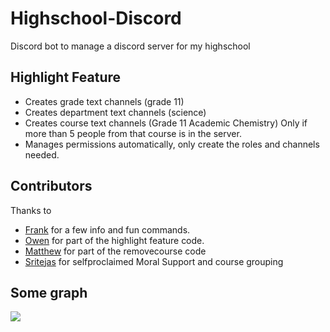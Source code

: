 # Highschool-Discord

Discord bot to manage a discord server for my highschool

## Highlight Feature
* Creates grade text channels (grade 11)
* Creates department text channels (science)
* Creates course text channels (Grade 11 Academic Chemistry) Only if more than 5 people from that course is in the server.
* Manages permissions automatically, only create the roles and channels needed.

## Contributors
Thanks to
* [Frank](https://github.com/3Nya3) for a few info and fun commands.
* [Owen](https://github.com/MiraclePalette) for part of the highlight feature code.
* [Matthew](https://github.com/Weezity) for part of the removecourse code
* [Sritejas](https://github.com/SritejasMurugan) for selfproclaimed Moral Support and course grouping

## Some graph
![](https://cdn.discordapp.com/attachments/558408313067405334/754508593620975669/UHS_discord_server_1.png)
